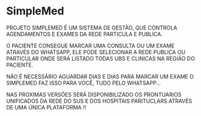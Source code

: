 # SimpleMed

PROJETO SIMPLEMED É UM SISTEMA DE GESTÃO, QUE CONTROLA AGENDAMENTOS E EXAMES DA REDE PARTICULA E PUBLICA.

O PACIENTE CONSEGUE MARCAR UMA CONSULTA OU UM EXAME ATRAVÉS DO WHATSAPP, ELE PODE SELECIONAR A REDE PUBLICA OU PARTICULAR ONDE SERÁ LISTADO TODAS UBS E CLINICAS NA REGIÃO DO PACIENTE.

NÃO É NECESSÁRIO AGUARDAR DIAS E DIAS PARA MARCAR UM EXAME O SIMPLEMED FAZ ISSO PARA VOCÊ, TUDO PELO WHATSAPP... 


NAS PROXIMAS VERSÕES SERÁ DISPONIBILIZADO OS PRONTUARIOS UNIFICADOS DA REDE DO SUS E DOS HOSPITAIS PARITUCLARS ATRAVÉS DE UMA ÚNICA PLATAFORMA !!
